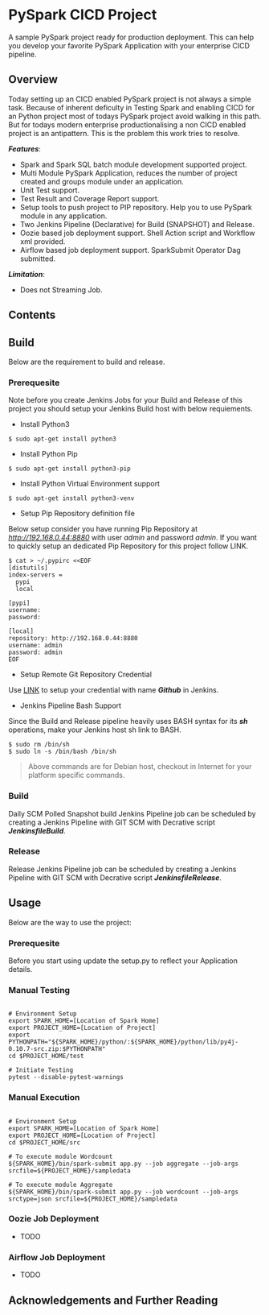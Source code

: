 
# PySpark CICD Project

A sample PySpark project ready for production deployment. This can help you develop your favorite PySpark Application with your enterprise CICD pipeline.

## Overview

Today setting up an CICD enabled PySpark project is not always a simple task. Because of inherent deficulty in Testing Spark and enabling CICD for an Python project most of todays PySpark project avoid walking in this path. But for todays modern enterprise productionalising a non CICD enabled project is an antipattern. This is the problem this work tries to resolve.

***Features***:

- Spark and Spark SQL batch module development supported project.
- Multi Module PySpark Application, reduces the number of project created and groups module under an application.
- Unit Test support.
- Test Result and Coverage Report support.
- Setup tools to push project to PIP repository. Help you to use PySpark module in any application.
- Two Jenkins Pipeline (Declarative) for Build (SNAPSHOT) and Release.
- Oozie based job deployment support. Shell Action script and Workflow xml provided.
- Airflow based job deployment support. SparkSubmit Operator Dag submitted.

***Limitation***:
- Does not Streaming Job.


## Contents



## Build

Below are the requirement to build and release.

### Prerequesite

Note before you create Jenkins Jobs for your Build and Release of this project you should setup your Jenkins Build host with below requiements.

- Install Python3

```
$ sudo apt-get install python3
```

- Install Python Pip

```
$ sudo apt-get install python3-pip
```

- Install Python Virtual Environment support

```
$ sudo apt-get install python3-venv
```

- Setup Pip Repository definition file

Below setup consider you have running Pip Repository at *http://192.168.0.44:8880* with user *admin* and password *admin*.
If you want to quickly setup an dedicated Pip Repository for this project follow LINK.

```
$ cat > ~/.pypirc <<EOF
[distutils]
index-servers =
  pypi
  local

[pypi]
username:
password: 

[local]
repository: http://192.168.0.44:8880
username: admin
password: admin
EOF
```

- Setup Remote Git Repository Credential

Use [LINK](https://jenkins.io/doc/book/using/using-credentials/#adding-new-global-credentials) to setup your credential with name ***Github*** in Jenkins.

- Jenkins Pipeline Bash Support

Since the Build and Release pipeline heavily uses BASH syntax for its ***sh*** operations, make your Jenkins host sh link to BASH.

```
$ sudo rm /bin/sh
$ sudo ln -s /bin/bash /bin/sh
```

> Above commands are for Debian host, checkout in Internet for your platform specific commands.

### Build

Daily SCM Polled Snapshot build Jenkins Pipeline job can be scheduled by creating a Jenkins Pipeline with GIT SCM with Decrative script ***JenkinsfileBuild***. 


### Release

Release Jenkins Pipeline job can be scheduled by creating a Jenkins Pipeline with GIT SCM with Decrative script ***JenkinsfileRelease***. 


## Usage 

Below are the way to use the project:

### Prerequesite

Before you start using update the setup.py to reflect your Application details.


### Manual Testing


```

# Environment Setup
export SPARK_HOME=[Location of Spark Home]
export PROJECT_HOME=[Location of Project]
export PYTHONPATH="${SPARK_HOME}/python/:${SPARK_HOME}/python/lib/py4j-0.10.7-src.zip:$PYTHONPATH"
cd $PROJECT_HOME/test

# Initiate Testing
pytest --disable-pytest-warnings

```

### Manual Execution


```

# Environment Setup
export SPARK_HOME=[Location of Spark Home]
export PROJECT_HOME=[Location of Project]
cd $PROJECT_HOME/src

# To execute module Wordcount
${SPARK_HOME}/bin/spark-submit app.py --job aggregate --job-args srcfile=${PROJECT_HOME}/sampledata

# To execute module Aggregate
${SPARK_HOME}/bin/spark-submit app.py --job wordcount --job-args srctype=json srcfile=${PROJECT_HOME}/sampledata

```

### Oozie Job Deployment


- TODO


### Airflow Job Deployment


- TODO


## Acknowledgements and Further Reading
